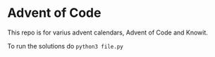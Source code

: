 # Advent of Code

This repo is for varius advent calendars, Advent of Code and Knowit. 

To run the solutions do `python3 file.py`
